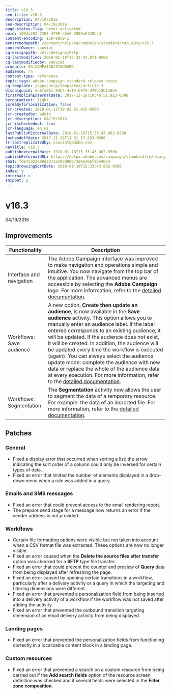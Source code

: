 ```yaml
---
title: v16.3
seo-title: v16.3
description: 04/19/2016
seo-description: 04/19/2016
page-status-flag: never-activated
uuid: 100da202-730f-4790-a5e6-2088a6720bcd
content-encoding: ISO-8859-1
aemsrcnodepath: /content/help/en/campaign/standard/rn/using/v16-3
contentOwner: sauviat
cq-designpath: /etc/designs/help
cq-lastmodified: 2018-01-10T15 33 43.871-0500
cq-lastmodifiedby: sauviat
products: SG_CAMPAIGN/STANDARD
audience: rn
content-type: reference
topic-tags: adobe-campaign-standard-release-notes
cq-template: /apps/help/templates/article-3
discoiquuid: ec6fa61c-8db4-4a15-b9f9-d70b15b1a8de
firstPublishExternalDate: 2017-11-16T10:46:51.923-0500
herogradient: light
isreadyforlocalization: false
jcr-created: 2018-01-11T19 02 01.015-0500
jcr-createdby: admin
jcr-description: 04/19/2016
jcr-ischeckedout: true
jcr-language: en_us
lastPublishExternalDate: 2018-01-10T15:33:43.862-0500
lochandoffdate: 2017-11-28T11 31 17.233-0500
lr-lastreplicatedby: sauviat@adobe.com
navTitle: v16.3
publishexternaldate: 2018-01-10T15 33 43.862-0500
publishExternalURL: https://helpx.adobe.com/campaign/standard/rn/using/v16-3.html
sha1: fd875d22789d2d73259dd80b73d4e3b6feb44064
topicBrowsingSortDate: 2018-01-10T15:33:43.862-0500
index: y
internal: n
snippet: y
---
```


# v16.3

04/19/2016

## Improvements

|  Functionality  | Description  |
|---|---|
|  Interface and navigation  | The Adobe Campaign interface was improved to make navigation and operations simple and intuitive. You now navigate from the top bar of the application. The advanced menus are accessible by selecting the **Adobe Campaign** logo. For more information, refer to the [detailed documentation](../../start/using/interface-description.md).  |
|  Workflows: Save audience  | A new option, **Create then update an audience**, is now available in the **Save audience** activity. This option allows you to manually enter an audience label. If the label entered corresponds to an existing audience, it will be updated. If the audience does not exist, it will be created. In addition, the audience will be updated every time the workflow is executed (again). You can always select the audience update mode: complete the audience with new data or replace the whole of the audience data at every execution. For more information, refer to the [detailed documentation](../../automating/using/save-audience.md).  |
|  Workflows: Segmentation  | The **Segmentation** activity now allows the user to segment the data of a temporary resource. For example: the data of an imported file. For more information, refer to the [detailed documentation](../../automating/using/segmentation.md).  |

## Patches

### General

* Fixed a display error that occurred when sorting a list: the arrow indicating the sort order of a column could only be inversed for certain types of data.
* Fixed an error that limited the number of elements displayed in a drop-down menu when a rule was added in a query.

### Emails and SMS messages

* Fixed an error that could prevent access to the email rendering report.
* The prepare send stage for a message now returns an error if the sender address is not provided.

### Workflows

* Certain file formatting options were visible but not taken into account when a CSV format file was extracted. These options are now no longer visible.
* Fixed an error caused when the **Delete the source files after transfer** option was checked for a **SFTP** type file transfer.
* Fixed an error that could prevent the counter and preview of **Query** data from being displayed after refreshing the page.
* Fixed an error caused by opening certain transitions in a workflow, particularly after a delivery activity or a query in which the targeting and filtering dimensions were different.
* Fixed an error that prevented a personalization field from being inserted into a delivery activity of a workflow if the workflow was not saved after adding the activity.
* Fixed an error that prevented the outbound transition targeting dimension of an email delivery activity from being displayed.

### Landing pages

* Fixed an error that prevented the personalization fields from functioning correctly in a localizable content block in a landing page.

### Custom resources

* Fixed an error that prevented a search on a custom resource from being carried out if the **Add search fields** option of the resource screen definition was checked and if several fields were selected in the **Filter zone composition**.

